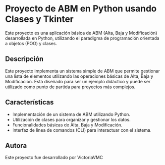 # Proyecto de ABM en Python usando Clases y Tkinter

Este proyecto es una aplicación básica de ABM (Alta, Baja y Modificación) desarrollada en Python, utilizando el paradigma de programación orientada a objetos (POO) y clases.

## Descripción

Este proyecto implementa un sistema simple de ABM que permite gestionar una lista de elementos utilizando las operaciones básicas de Alta, Baja y Modificación. Está diseñado para ser un ejemplo didáctico y puede ser utilizado como punto de partida para proyectos más complejos.

## Características

- Implementación de un sistema de ABM utilizando Python.
- Utilización de clases para organizar y gestionar los datos.
- Funcionalidades básicas de Alta, Baja y Modificación.
- Interfaz de línea de comandos (CLI) para interactuar con el sistema.

## Autora
Este proyecto fue desarrollado por VictoriaVMC
